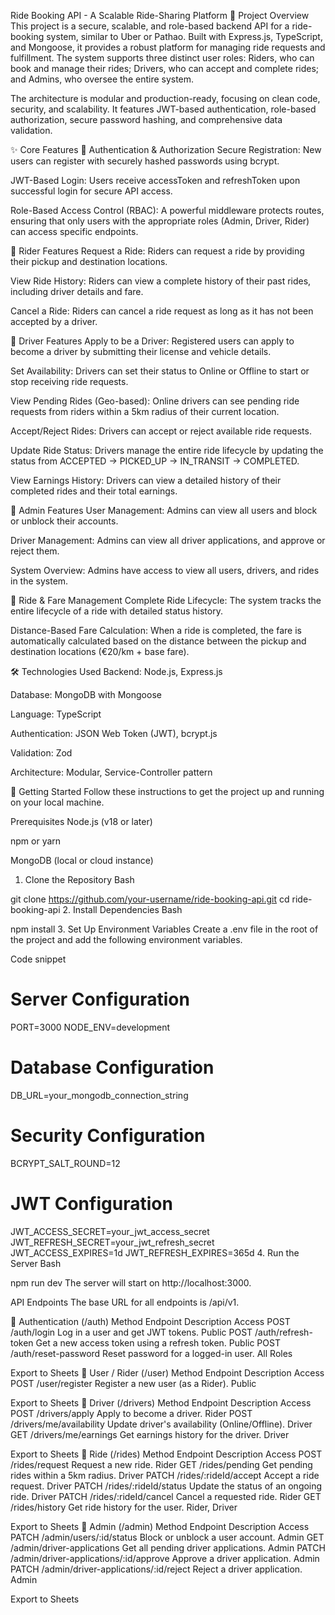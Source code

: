 Ride Booking API - A Scalable Ride-Sharing Platform
🎯 Project Overview
This project is a secure, scalable, and role-based backend API for a ride-booking system, similar to Uber or Pathao. Built with Express.js, TypeScript, and Mongoose, it provides a robust platform for managing ride requests and fulfillment. The system supports three distinct user roles: Riders, who can book and manage their rides; Drivers, who can accept and complete rides; and Admins, who oversee the entire system.

The architecture is modular and production-ready, focusing on clean code, security, and scalability. It features JWT-based authentication, role-based authorization, secure password hashing, and comprehensive data validation.

✨ Core Features
🔐 Authentication & Authorization
Secure Registration: New users can register with securely hashed passwords using bcrypt.

JWT-Based Login: Users receive accessToken and refreshToken upon successful login for secure API access.

Role-Based Access Control (RBAC): A powerful middleware protects routes, ensuring that only users with the appropriate roles (Admin, Driver, Rider) can access specific endpoints.

🧍 Rider Features
Request a Ride: Riders can request a ride by providing their pickup and destination locations.

View Ride History: Riders can view a complete history of their past rides, including driver details and fare.

Cancel a Ride: Riders can cancel a ride request as long as it has not been accepted by a driver.

🚗 Driver Features
Apply to be a Driver: Registered users can apply to become a driver by submitting their license and vehicle details.

Set Availability: Drivers can set their status to Online or Offline to start or stop receiving ride requests.

View Pending Rides (Geo-based): Online drivers can see pending ride requests from riders within a 5km radius of their current location.

Accept/Reject Rides: Drivers can accept or reject available ride requests.

Update Ride Status: Drivers manage the entire ride lifecycle by updating the status from ACCEPTED → PICKED_UP → IN_TRANSIT → COMPLETED.

View Earnings History: Drivers can view a detailed history of their completed rides and their total earnings.

👑 Admin Features
User Management: Admins can view all users and block or unblock their accounts.

Driver Management: Admins can view all driver applications, and approve or reject them.

System Overview: Admins have access to view all users, drivers, and rides in the system.

🚕 Ride & Fare Management
Complete Ride Lifecycle: The system tracks the entire lifecycle of a ride with detailed status history.

Distance-Based Fare Calculation: When a ride is completed, the fare is automatically calculated based on the distance between the pickup and destination locations (€20/km + base fare).

🛠️ Technologies Used
Backend: Node.js, Express.js

Database: MongoDB with Mongoose

Language: TypeScript

Authentication: JSON Web Token (JWT), bcrypt.js

Validation: Zod

Architecture: Modular, Service-Controller pattern

🚀 Getting Started
Follow these instructions to get the project up and running on your local machine.

Prerequisites
Node.js (v18 or later)

npm or yarn

MongoDB (local or cloud instance)

1. Clone the Repository
   Bash

git clone https://github.com/your-username/ride-booking-api.git
cd ride-booking-api 2. Install Dependencies
Bash

npm install 3. Set Up Environment Variables
Create a .env file in the root of the project and add the following environment variables.

Code snippet

# Server Configuration

PORT=3000
NODE_ENV=development

# Database Configuration

DB_URL=your_mongodb_connection_string

# Security Configuration

BCRYPT_SALT_ROUND=12

# JWT Configuration

JWT_ACCESS_SECRET=your_jwt_access_secret
JWT_REFRESH_SECRET=your_jwt_refresh_secret
JWT_ACCESS_EXPIRES=1d
JWT_REFRESH_EXPIRES=365d 4. Run the Server
Bash

npm run dev
The server will start on http://localhost:3000.

API Endpoints
The base URL for all endpoints is /api/v1.

👤 Authentication (/auth)
Method Endpoint Description Access
POST /auth/login Log in a user and get JWT tokens. Public
POST /auth/refresh-token Get a new access token using a refresh token. Public
POST /auth/reset-password Reset password for a logged-in user. All Roles

Export to Sheets
🧍 User / Rider (/user)
Method Endpoint Description Access
POST /user/register Register a new user (as a Rider). Public

Export to Sheets
🚗 Driver (/drivers)
Method Endpoint Description Access
POST /drivers/apply Apply to become a driver. Rider
POST /drivers/me/availability Update driver's availability (Online/Offline). Driver
GET /drivers/me/earnings Get earnings history for the driver. Driver

Export to Sheets
🚕 Ride (/rides)
Method Endpoint Description Access
POST /rides/request Request a new ride. Rider
GET /rides/pending Get pending rides within a 5km radius. Driver
PATCH /rides/:rideId/accept Accept a ride request. Driver
PATCH /rides/:rideId/status Update the status of an ongoing ride. Driver
PATCH /rides/:rideId/cancel Cancel a requested ride. Rider
GET /rides/history Get ride history for the user. Rider, Driver

Export to Sheets
👑 Admin (/admin)
Method Endpoint Description Access
PATCH /admin/users/:id/status Block or unblock a user account. Admin
GET /admin/driver-applications Get all pending driver applications. Admin
PATCH /admin/driver-applications/:id/approve Approve a driver application. Admin
PATCH /admin/driver-applications/:id/reject Reject a driver application. Admin

Export to Sheets
